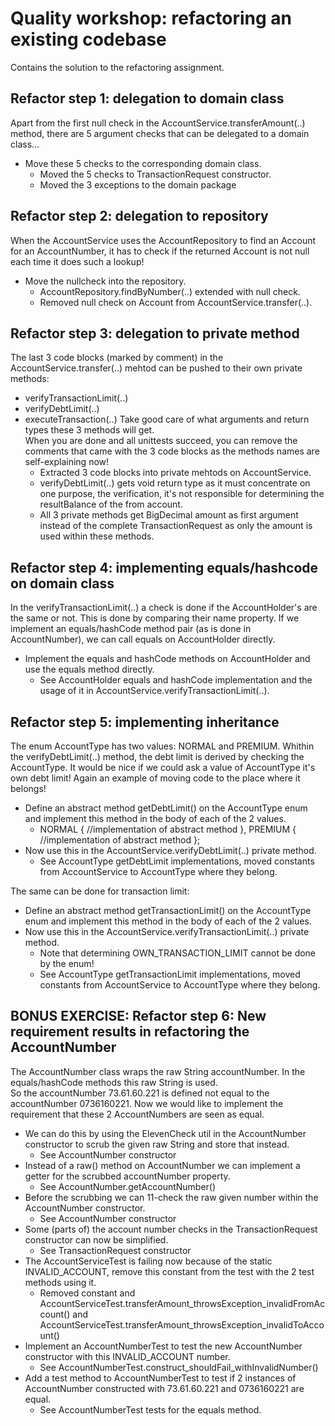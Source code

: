 # Quality workshop: refactoring an existing codebase
Contains the solution to the refactoring assignment.

## Refactor step 1: delegation to domain class
Apart from the first null check in the AccountService.transferAmount(..) method, there are 5 argument checks that can be delegated to a domain class...
- Move these 5 checks to the corresponding domain class. 
  - Moved the 5 checks to TransactionRequest constructor.
  - Moved the 3 exceptions to the domain package

## Refactor step 2: delegation to repository
When the AccountService uses the AccountRepository to find an Account for an AccountNumber, it has to check if the returned Account is not null each time it does such a lookup!
- Move the nullcheck into the repository.
  - AccountRepository.findByNumber(..) extended with null check.
  - Removed null check on Account from AccountService.transfer(..).

## Refactor step 3: delegation to private method
The last 3 code blocks (marked by comment) in the AccountService.transfer(..) mehtod can be pushed to their own private methods:
- verifyTransactionLimit(..)
- verifyDebtLimit(..)
- executeTransaction(..)
Take good care of what arguments and return types these 3 methods will get.  
When you are done and all unittests succeed, you can remove the comments that came with the 3 code blocks as the methods names are self-explaining now!
  - Extracted 3 code blocks into private mehtods on AccountService.
  - verifyDebtLimit(..) gets void return type as it must concentrate on one purpose, the verification, it's not responsible for determining the resultBalance of the from account.
  - All 3 private methods get BigDecimal amount as first argument instead of the complete TransactionRequest as only the amount is used within these methods.

## Refactor step 4: implementing equals/hashcode on domain class
In the verifyTransactionLimit(..) a check is done if the AccountHolder's are the same or not. This is done by comparing their name property. If we implement an equals/hashCode method pair (as is done in AccountNumber), we can call equals on AccountHolder directly.
- Implement the equals and hashCode methods on AccountHolder and use the equals method directly.
  - See AccountHolder equals and hashCode implementation and the usage of it in AccountService.verifyTransactionLimit(..).

## Refactor step 5: implementing inheritance
The enum AccountType has two values: NORMAL and PREMIUM. Whithin the verifyDebtLimit(..) method, the debt limit is derived by checking the AccountType.
It would be nice if we could ask a value of AccountType it's own debt limit! Again an example of moving code to the place where it belongs!
- Define an abstract method getDebtLimit() on the AccountType enum and implement this method in the body of each of the 2 values.
  - NORMAL { //implementation of abstract method }, PREMIUM { //implementation of abstract method }; 
- Now use this in the AccountService.verifyDebtLimit(..) private method.
  - See AccountType getDebtLimit implementations, moved constants from AccountService to AccountType where they belong.
  
The same can be done for transaction limit:
- Define an abstract method getTransactionLimit() on the AccountType enum and implement this method in the body of each of the 2 values.
- Now use this in the AccountService.verifyTransactionLimit(..) private method.
  - Note that determining OWN_TRANSACTION_LIMIT cannot be done by the enum!
  - See AccountType getTransactionLimit implementations, moved constants from AccountService to AccountType where they belong.

## BONUS EXERCISE: Refactor step 6: New requirement results in refactoring the AccountNumber
The AccountNumber class wraps the raw String accountNumber. In the equals/hashCode methods this raw String is used.  
So the accountNumber 73.61.60.221 is defined not equal to the accountNumber 0736160221. 
Now we would like to implement the requirement that these 2 AccountNumbers are seen as equal.
- We can do this by using the ElevenCheck util in the AccountNumber constructor to scrub the given raw String and store that instead.
  - See AccountNumber constructor
- Instead of a raw() method on AccountNumber we can implement a getter for the scrubbed accountNumber property.
  - See AccountNumber.getAccountNumber()
- Before the scrubbing we can 11-check the raw given number within the AccountNumber constructor.
  - See AccountNumber constructor
- Some (parts of) the account number checks in the TransactionRequest constructor can now be simplified.
  - See TransactionRequest constructor
- The AccountServiceTest is failing now because of the static INVALID_ACCOUNT, remove this constant from the test with the 2 test methods using it.
  - Removed constant and AccountServiceTest.transferAmount_throwsException_invalidFromAccount() and AccountServiceTest.transferAmount_throwsException_invalidToAccount()
- Implement an AccountNumberTest to test the new AccountNumber constructor with this INVALID_ACCOUNT number.
  - See AccountNumberTest.construct_shouldFail_withInvalidNumber()
- Add a test method to AccountNumberTest to test if 2 instances of AccountNumber constructed with 73.61.60.221 and 0736160221 are equal.
  - See AccountNumberTest tests for the equals method.